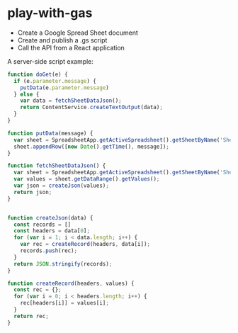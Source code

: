 # play-with-gas

- Create a Google Spread Sheet document
- Create and publish a .gs script
- Call the API from a React application

A server-side script example:

```js
function doGet(e) {
  if (e.parameter.message) {
    putData(e.parameter.message)
  } else {
    var data = fetchSheetDataJson();
    return ContentService.createTextOutput(data);
  }
}

function putData(message) {
  var sheet = SpreadsheetApp.getActiveSpreadsheet().getSheetByName('Sheet1');    
  sheet.appendRow([new Date().getTime(), message]);
}

function fetchSheetDataJson() {
  var sheet = SpreadsheetApp.getActiveSpreadsheet().getSheetByName('Sheet1');  
  var values = sheet.getDataRange().getValues();
  var json = createJson(values);
  return json;
}


function createJson(data) {
  const records = []
  const headers = data[0];
  for (var i = 1; i < data.length; i++) {
    var rec = createRecord(headers, data[i]);
    records.push(rec);
  }
  return JSON.stringify(records);
}

function createRecord(headers, values) {
  const rec = {};
  for (var i = 0; i < headers.length; i++) {
    rec[headers[i]] = values[i];
  }
  return rec;
}
```
